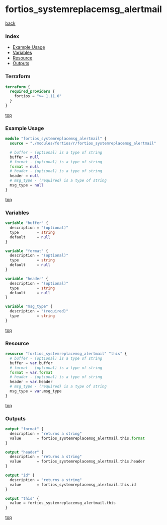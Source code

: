# fortios_systemreplacemsg_alertmail

[back](../fortios.md)

### Index

- [Example Usage](#example-usage)
- [Variables](#variables)
- [Resource](#resource)
- [Outputs](#outputs)

### Terraform

```terraform
terraform {
  required_providers {
    fortios = ">= 1.11.0"
  }
}
```

[top](#index)

### Example Usage

```terraform
module "fortios_systemreplacemsg_alertmail" {
  source = "./modules/fortios/r/fortios_systemreplacemsg_alertmail"

  # buffer - (optional) is a type of string
  buffer = null
  # format - (optional) is a type of string
  format = null
  # header - (optional) is a type of string
  header = null
  # msg_type - (required) is a type of string
  msg_type = null
}
```

[top](#index)

### Variables

```terraform
variable "buffer" {
  description = "(optional)"
  type        = string
  default     = null
}

variable "format" {
  description = "(optional)"
  type        = string
  default     = null
}

variable "header" {
  description = "(optional)"
  type        = string
  default     = null
}

variable "msg_type" {
  description = "(required)"
  type        = string
}
```

[top](#index)

### Resource

```terraform
resource "fortios_systemreplacemsg_alertmail" "this" {
  # buffer - (optional) is a type of string
  buffer = var.buffer
  # format - (optional) is a type of string
  format = var.format
  # header - (optional) is a type of string
  header = var.header
  # msg_type - (required) is a type of string
  msg_type = var.msg_type
}
```

[top](#index)

### Outputs

```terraform
output "format" {
  description = "returns a string"
  value       = fortios_systemreplacemsg_alertmail.this.format
}

output "header" {
  description = "returns a string"
  value       = fortios_systemreplacemsg_alertmail.this.header
}

output "id" {
  description = "returns a string"
  value       = fortios_systemreplacemsg_alertmail.this.id
}

output "this" {
  value = fortios_systemreplacemsg_alertmail.this
}
```

[top](#index)